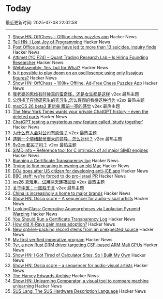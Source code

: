 # Today

最近更新时间: 2025-07-08 22:02:58

--- 
1. [Show HN: OffChess – Offline chess puzzles app](https://offchess.com) Hacker News
2. [Tell HN: I Lost Joy of Programming](https://news.ycombinator.com/item?id=44499063) Hacker News
3. [Post Office scandal may have led to more than 13 suicides, inquiry finds](https://www.theguardian.com/uk-news/2025/jul/08/post-office-scandal-inquiry-horizon-it-scandal) Hacker News
4. [Attimet (YC F24) – Quant Trading Research Lab – Is Hiring Founding Researcher](https://www.ycombinator.com/companies/attimet/jobs/6LaQIc5-founding-researcher-quant) Hacker News
5. [WebAssembly: Yes, but for What?](https://queue.acm.org/detail.cfm?id=3746171) Hacker News
6. [Is it possible to play doom on an oscilloscope using only lissajous figures?](https://forums.sufficientvelocity.com/threads/is-it-possible-to-play-doom-on-an-analog-oscilloscope-using-only-lissajous-figures.126232/) Hacker News
7. [Show HN: OffChess – 100k+ Offline, Ad-Free Chess Puzzles App](https://offchess.com) Hacker News
8. [我老婆的思维有时候真的蛮奇怪，还是女生都是这样](https://www.v2ex.com/t/1143758) v2ex 最热主题
9. [公司招了在读研究生的实习生,怎么客观的看待这种行为](https://www.v2ex.com/t/1143688) v2ex 最热主题
10. [macOS 26 beta3 更新完 眼前一亮的感觉](https://www.v2ex.com/t/1143621) v2ex 最热主题
11. [The New York Times wants your private ChatGPT history – even the deleted parts](https://thehill.com/opinion/technology/5383530-chatgpt-users-privacy-collateral-damage/) Hacker News
12. [ChatGPT testing a mysterious new feature called 'study together'](https://techcrunch.com/2025/07/07/chatgpt-is-testing-a-mysterious-new-feature-called-study-together/) Hacker News
13. [为什么有人会对公司有感情？](https://www.v2ex.com/t/1143661) v2ex 最热主题
14. [遇到一个情绪起伏很大的领导，怎么对付？](https://www.v2ex.com/t/1143640) v2ex 最热主题
15. [$v2ex 都买了吗？](https://www.v2ex.com/t/1143631) v2ex 最热主题
16. [SIMD.info – Reference tool for C intrinsics of all major SIMD engines](https://simd.info/) Hacker News
17. [Running a Certificate Transparency log](https://words.filippo.io/run-sunlight/) Hacker News
18. [Trying to find meaning in owning an old Mac](https://blog.decryption.net.au/posts/macse30.html) Hacker News
19. [DOJ goes after US citizen for developing anti-ICE app](https://appleinsider.com/articles/25/07/07/doj-goes-after-us-citizen-for-developing-anti-ice-app) Hacker News
20. [BBC staff: we're forced to do pro-Israel PR](https://www.owenjones.news/p/bbc-staff-were-forced-to-do-pro-israel) Hacker News
21. [ios26 真难用，试用两天连夜回滚](https://www.v2ex.com/t/1143639) v2ex 最热主题
22. [关于中医：一图胜千言](https://www.v2ex.com/t/1143638) v2ex 最热主题
23. [China is increasingly a home to major brands](https://musgrave.substack.com/p/oh-no-i-betrayed-america) Hacker News
24. [Show HN: Ossia score – A sequencer for audio-visual artists](https://github.com/ossia/score) Hacker News
25. [LookingGlass: Generative Anamorphoses via Laplacian Pyramid Warping](https://studios.disneyresearch.com/2025/06/09/lookingglass-generative-anamorphoses-via-laplacian-pyramid-warping/) Hacker News
26. [You Should Run a Certificate Transparency Log](https://words.filippo.io/run-sunlight/) Hacker News
27. [How did X-Rays gain mass adoption?](https://www.aditharun.com/p/how-did-x-rays-gain-mass-adoption) Hacker News
28. [New sphere-packing record stems from an unexpected source](https://www.quantamagazine.org/new-sphere-packing-record-stems-from-an-unexpected-source-20250707/) Hacker News
29. [My first verified imperative program](https://markushimmel.de/blog/my-first-verified-imperative-program/) Hacker News
30. [Tyr, a new Rust DRM driver targeting CSF-based ARM Mali GPUs](https://www.collabora.com/news-and-blog/news-and-events/introducing-tyr-a-new-rust-drm-driver.html) Hacker News
31. [Show HN: I Got Tired of Calculator Sites, So I Built My Own](https://news.ycombinator.com/item?id=44491938) Hacker News
32. [Show HN: Ossia score – a sequencer for audio-visual artists](https://github.com/ossia/score) Hacker News
33. [The Harvey Edwards Archive](https://www.harveyedwards-archive.com) Hacker News
34. [Show HN: Unlearning Comparator, a visual tool to compare machine unlearning](https://gnueaj.github.io/Machine-Unlearning-Comparator/) Hacker News
35. [SUS Lang: The SUS Hardware Description Language](https://sus-lang.org/) Hacker News
